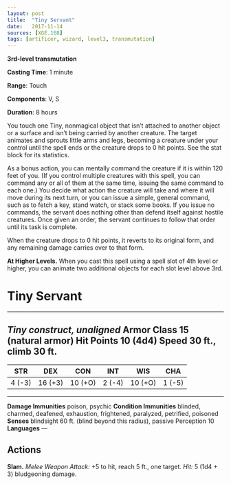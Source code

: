 ```yaml
---
layout: post
title:  "Tiny Servant"
date:   2017-11-14
sources: [XGE.168]
tags: [artificer, wizard, level3, transmutation]
---
```


**3rd-level transmutation**

**Casting Time**: 1 minute

**Range**: Touch

**Components**: V, S

**Duration**: 8 hours

You touch one Tiny, nonmagical object that isn’t attached to another object or a surface and isn’t being carried by another creature. The target animates and sprouts little arms and legs, becoming a creature under your control until the spell ends or the creature drops to 0 hit points. See the stat block for its statistics.

As a bonus action, you can mentally command the creature if it is within 120 feet of you. (If you control multiple creatures with this spell, you can command any or all of them at the same time, issuing the same command to each one.) You decide what action the creature will take and where it will move during its next turn, or you can issue a simple, general command, such as to fetch a key, stand watch, or stack some books. If you issue no commands, the servant does nothing other than defend itself against hostile creatures. Once given an order, the servant continues to follow that order until its task is complete.

When the creature drops to 0 hit points, it reverts to its original form, and any remaining damage carries over to that form.

**At Higher Levels.** When you cast this spell using a spell slot of 4th level or higher, you can animate two additional objects for each slot level above 3rd.

# Tiny Servant
---
*Tiny construct, unaligned*
**Armor Class** 15 (natural armor)
**Hit Points** 10 (4d4)
**Speed** 30 ft., climb 30 ft.
---
| STR  |  DEX  |  CON  |  INT |  WIS  |  CHA |
|:----:|:-----:|:-----:|:----:|:-----:|:----:|
|4 (-3)|16 (+3)|10 (+O)|2 (-4)|10 (+O)|1 (-5)|
---
**Damage Immunities** poison, psychic
**Condition Immunities** blinded, charmed, deafened, exhaustion, frightened, paralyzed, petrified, poisoned
**Senses** blindsight 60 ft. (blind beyond this radius), passive Perception 10
**Languages** —

## Actions
**Slam.** *Melee Weapon Attack:* +5 to hit, reach 5 ft., one target.
*Hit:* 5 (1d4 + 3) bludgeoning damage.
